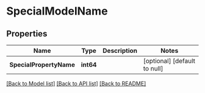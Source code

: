 # SpecialModelName

## Properties
Name | Type | Description | Notes
------------ | ------------- | ------------- | -------------
**SpecialPropertyName** | **int64** |  | [optional] [default to null]

[[Back to Model list]](../README.md#documentation-for-models) [[Back to API list]](../README.md#documentation-for-api-endpoints) [[Back to README]](../README.md)

